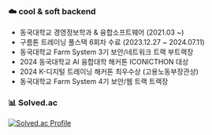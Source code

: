 ### ☁️ cool & soft backend
- 동국대학교 경영정보학과 & 융합소프트웨어 (2021.03 ~)
- 구름톤 트레이닝 풀스택 6회차 수료 (2023.12.27 ~ 2024.07.11)
- 동국대학교 Farm System 3기 보안/네트워크 트랙 부트랙장
- 2024 동국대학교 AI 융합대학 해커톤 ICONICTHON 대상
- 2024 K-디지털 트레이닝 해커톤 최우수상 (고용노동부장관상)
- 동국대학교 Farm System 4기 보안/웹 트랙 트랙장
  

### 📊 Solved.ac
[![Solved.ac Profile](http://mazassumnida.wtf/api/v2/generate_badge?boj=leesoeun2746)](https://solved.ac/leesoeun2746/)
